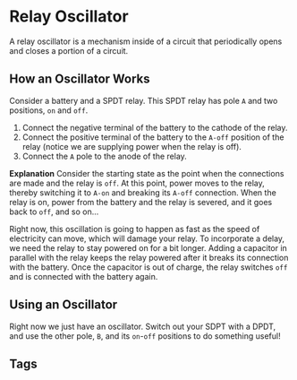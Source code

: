 # Relay Oscillator 

 A relay oscillator is a mechanism inside of a circuit that periodically opens and closes a portion of a circuit.  

## How an Oscillator Works
Consider a battery and a SPDT relay. This SPDT relay has pole `A` and two positions, `on` and `off`.  
1. Connect the negative terminal of the battery to the cathode of the relay.  
2. Connect the positive terminal of the battery to the `A-off` position of the relay (notice we are supplying power when the relay is off).  
3. Connect the `A` pole to the anode of the relay.  

**Explanation**
Consider the starting state as the point when the connections are made and the relay is `off`. At this point, power moves to the relay, thereby switching it to `A-on` and breaking its `A-off` connection. When the relay is on, power from the battery and the relay is severed, and it goes back to `off`, and so on...  

Right now, this oscillation is going to happen as fast as the speed of electricity can move, which will damage your relay. To incorporate a delay, we need the relay to stay powered on for a bit longer. Adding a capacitor in parallel with the relay keeps the relay powered after it breaks its connection with the battery. Once the capacitor is out of charge, the relay switches `off` and is connected with the battery again.   

## Using an Oscillator
Right now we just have an oscillator. Switch out your SDPT with a DPDT, and use the other pole, `B`, and its `on`-`off` positions to do something useful!  

## Tags

